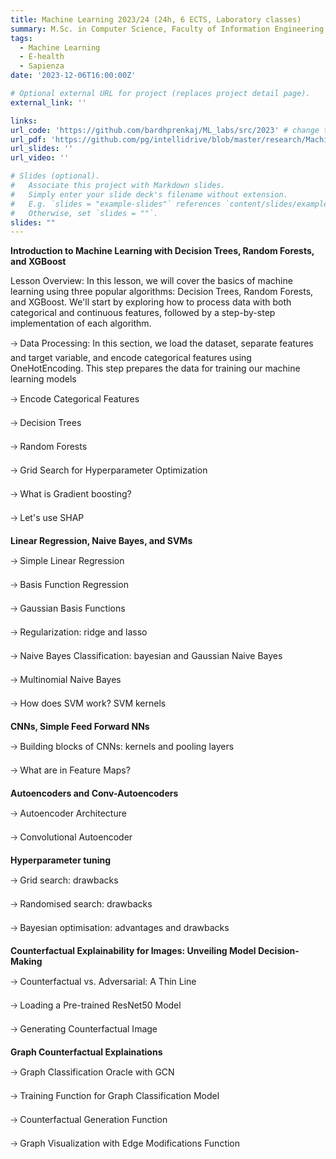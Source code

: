 ```yaml
---
title: Machine Learning 2023/24 (24h, 6 ECTS, Laboratory classes)
summary: M.Sc. in Computer Science, Faculty of Information Engineering, Computer Science and Statistics, Sapienza University of Rome
tags:
  - Machine Learning
  - E-health
  - Sapienza
date: '2023-12-06T16:00:00Z'

# Optional external URL for project (replaces project detail page).
external_link: ''

links:
url_code: 'https://github.com/bardhprenkaj/ML_labs/src/2023' # change to github
url_pdf: 'https://github.com/pg/intellidrive/blob/master/research/Machine%20Learning%20-%20Tom%20Mitchell.pdf'
url_slides: ''
url_video: ''

# Slides (optional).
#   Associate this project with Markdown slides.
#   Simply enter your slide deck's filename without extension.
#   E.g. `slides = "example-slides"` references `content/slides/example-slides.md`.
#   Otherwise, set `slides = ""`.
slides: ""
---
```


**Introduction to Machine Learning with Decision Trees, Random Forests, and XGBoost**

Lesson Overview: In this lesson, we will cover the basics of machine learning using three popular algorithms: Decision Trees, Random Forests, and XGBoost. We'll start by exploring how to process data with both categorical and continuous features, followed by a step-by-step implementation of each algorithm.

🡢 Data Processing: In this section, we load the dataset, separate features and target variable, and encode categorical features using OneHotEncoding. This step prepares the data for training our machine learning models

🡢 Encode Categorical Features

🡢 Decision Trees

🡢 Random Forests

🡢 Grid Search for Hyperparameter Optimization

🡢 What is Gradient boosting?

🡢 Let's use SHAP

**Linear Regression, Naive Bayes, and SVMs**

🡢 Simple Linear Regression

🡢 Basis Function Regression

🡢 Gaussian Basis Functions

🡢 Regularization: ridge and lasso

🡢 Naive Bayes Classification: bayesian and Gaussian Naive Bayes

🡢 Multinomial Naive Bayes

🡢 How does SVM work? SVM kernels

**CNNs, Simple Feed Forward NNs**

🡢 Building blocks of CNNs: kernels and pooling layers

🡢 What are in Feature Maps?

**Autoencoders and Conv-Autoencoders**

🡢 Autoencoder Architecture

🡢 Convolutional Autoencoder

**Hyperparameter tuning**

🡢 Grid search: drawbacks

🡢 Randomised search: drawbacks

🡢 Bayesian optimisation: advantages and drawbacks

**Counterfactual Explainability for Images: Unveiling Model Decision-Making**

🡢 Counterfactual vs. Adversarial: A Thin Line

🡢 Loading a Pre-trained ResNet50 Model

🡢 Generating Counterfactual Image


**Graph Counterfactual Explainations**

🡢 Graph Classification Oracle with GCN

🡢 Training Function for Graph Classification Model

🡢 Counterfactual Generation Function

🡢 Graph Visualization with Edge Modifications Function
